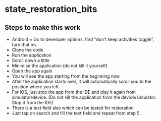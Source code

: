 # state_restoration_bits

## Steps to make this work

- Android = Go to developer options, find "don't keep activities toggle", turn that on.
- Clone the code
- Run the application
- Scroll down a little
- Minimise the application (do not kill it yourself)
- Open the app again
- You will see the app starting from the beginning now
- After the application starts over, it will automatically scroll you to the position where you left
- For iOS, just stop the app from the IDE and play it again from simulator/device. (Do not kill the application from the device/simulator. Stop it from the IDE)
- There is a text field also which can be tested for restoration
- Just tap on search and fill the text field and repeat from step 5.